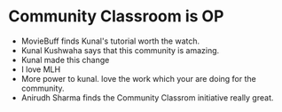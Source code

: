 # Community Classroom is OP
- MovieBuff finds Kunal's tutorial worth the watch. 
- Kunal Kushwaha says that this community is amazing.
- Kunal made this change
- I love MLH
- More power to kunal. love the work which your are doing for the community.
- Anirudh Sharma finds the Community Classrom initiative really great.
